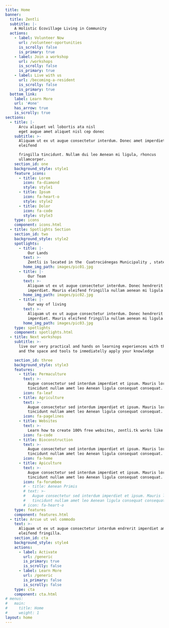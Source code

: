 ```yaml
---
title: Home
banner:
  title: Zentli
  subtitle: |-
    A Holistic Ecovillage Living in Community
  actions:
    - label: Volunteer Now
      url: /volunteer-oportunities
      is_scrolly: false
      is_primary: true
    - label: Join a workshop
      url: /workshops
      is_scrolly: false
      is_primary: true
    - label: Live with us
      url: /becoming-a-resident
      is_scrolly: false
      is_primary: true
  bottom_link:
    label: Learn More
    url: '#one'
    has_arrow: true
    is_scrolly: true
sections:
  - title: |-
      Arcu aliquet vel lobortis ata nisl
      eget augue amet aliquet nisl cep donec
    subtitle: >-
      Aliquam ut ex ut augue consectetur interdum. Donec amet imperdiet
      eleifend  

      fringilla tincidunt. Nullam dui leo Aenean mi ligula, rhoncus
      ullamcorper.  
    section_id: one
    background_style: style1
    feature_icons:
      - title: Lorem
        icon: fa-diamond
        style: style1
      - title: Ipsum
        icon: fa-heart-o
        style: style2
      - title: Dolor
        icon: fa-code
        style: style3
    type: icons
    component: icons.html
  - title: Spotlights Section
    section_id: two
    background_style: style2
    spotlights:
      - title: |-
          Our Lands
        text: >-
          Zentli is located in the  Cuatrociénegas Municipality , state of Coahuila in the nort of Mexico 
        home_img_path: images/pic01.jpg
      - title: |-
          Our Team
        text: >-
          Aliquam ut ex ut augue consectetur interdum. Donec hendrerit
          imperdiet. Mauris eleifend fringilla nullam aenean mi ligula.
        home_img_path: images/pic02.jpg
      - title: |-
          Our way of living
        text: >-
          Aliquam ut ex ut augue consectetur interdum. Donec hendrerit
          imperdiet. Mauris eleifend fringilla nullam aenean mi ligula.
        home_img_path: images/pic03.jpg
    type: spotlights
    component: spotlights.html
  - title: Next workshops
    subtitle: >-
      live our very practical and hands on learning experiences with the guidence of our teachers 
      and the space and tools to inmediatelly apply your knowledge

    section_id: three
    background_style: style3
    features:
      - title: Permaculture
        text: >-
          Augue consectetur sed interdum imperdiet et ipsum. Mauris lorem
          tincidunt nullam amet leo Aenean ligula consequat consequat.
        icon: fa-leaf 
      - title: Agriculture
        text: >-
          Augue consectetur sed interdum imperdiet et ipsum. Mauris lorem
          tincidunt nullam amet leo Aenean ligula consequat consequat.
        icon: fa-pagelines
      - title: Websites 
        text: >-
          Learn how to create 100% free websites, zentli.tk works like this, leverage your projects or bussinesess without paying for hosting nor domain name. 
        icon: fa-code
      - title: Bioconstruction
        text: >-
          Augue consectetur sed interdum imperdiet et ipsum. Mauris lorem
          tincidunt nullam amet leo Aenean ligula consequat consequat.
        icon: fa-home
      - title: Apiculture
        text: >-
          Augue consectetur sed interdum imperdiet et ipsum. Mauris lorem
          tincidunt nullam amet leo Aenean ligula consequat consequat.
        icon: fa-forumbee
        # - title: Aenean Primis
        # text: >-
        #   Augue consectetur sed interdum imperdiet et ipsum. Mauris lorem
        #   tincidunt nullam amet leo Aenean ligula consequat consequat.
        # icon: fa-heart-o
    type: features
    component: features.html
  - title: Arcue ut vel commodo
    text: >-
      Aliquam ut ex ut augue consectetur interdum endrerit imperdiet amet
      eleifend fringilla.
    section_id: cta
    background_style: style4
    actions:
      - label: Activate
        url: /generic
        is_primary: true
        is_scrolly: false
      - label: Learn More
        url: /generic
        is_primary: false
        is_scrolly: false
    type: cta
    component: cta.html
# menus:
#   main:
#     title: Home
#     weight: 1
layout: home
---
```

